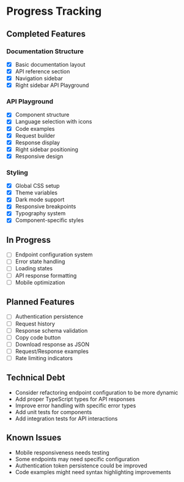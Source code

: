 # Progress Tracking

## Completed Features

### Documentation Structure
- [x] Basic documentation layout
- [x] API reference section
- [x] Navigation sidebar
- [x] Right sidebar API Playground

### API Playground
- [x] Component structure
- [x] Language selection with icons
- [x] Code examples
- [x] Request builder
- [x] Response display
- [x] Right sidebar positioning
- [x] Responsive design

### Styling
- [x] Global CSS setup
- [x] Theme variables
- [x] Dark mode support
- [x] Responsive breakpoints
- [x] Typography system
- [x] Component-specific styles

## In Progress
- [ ] Endpoint configuration system
- [ ] Error state handling
- [ ] Loading states
- [ ] API response formatting
- [ ] Mobile optimization

## Planned Features
- [ ] Authentication persistence
- [ ] Request history
- [ ] Response schema validation
- [ ] Copy code button
- [ ] Download response as JSON
- [ ] Request/Response examples
- [ ] Rate limiting indicators

## Technical Debt
- Consider refactoring endpoint configuration to be more dynamic
- Add proper TypeScript types for API responses
- Improve error handling with specific error types
- Add unit tests for components
- Add integration tests for API interactions

## Known Issues
- Mobile responsiveness needs testing
- Some endpoints may need specific configuration
- Authentication token persistence could be improved
- Code examples might need syntax highlighting improvements
